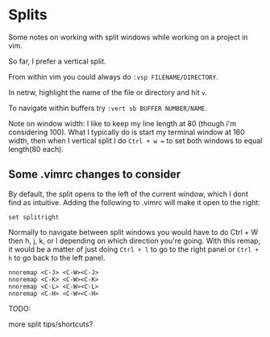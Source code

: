# Splits

Some notes on working with split windows while working on a project in vim.

So far, I prefer a vertical split. 

From within vim you could always do `:vsp FILENAME/DIRECTORY`.

In netrw, highlight the name of the file or directory and hit `v`.

To navigate within buffers try `:vert sb BUFFER NUMBER/NAME`.

Note on window width:
  I like to keep my line length at 80 (though i'm considering 100).  What I typically do is start my terminal window at 160 width, then when I vertical split I do `Ctrl + w =` to set both windows to equal length(80 each).

## Some .vimrc changes to consider

By default, the split opens to the left of the current window, which I dont find as intuitive. Adding the following to .vimrc will make it open to the right:
```
set splitright
```
Normally to navigate between split windows you would have to do Ctrl + W then h, j, k, or l depending on which direction you're going.  With this remap, it would be a matter of just doing `Ctrl + l` to go to the right panel or `Ctrl + h` to go back to the left panel. 
```
nnoremap <C-J> <C-W><C-J>
nnoremap <C-K> <C-W><C-K>
nnoremap <C-L> <C-W><C-L>
nnoremap <C-H> <C-W><C-H>
```

TODO: 

more split tips/shortcuts?
